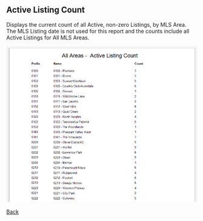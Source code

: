 ## Active Listing Count

Displays the current count of all Active, non-zero Listings, by MLS Area. The MLS Listing date is not used for this report and the counts include all Active Listings for All MLS Areas.

![login_attempts.PNG](../../images/reda_rpt_active_listing_count.PNG)


[Back](../Report/report-types.md)
